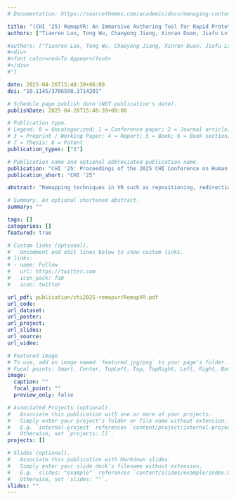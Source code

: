 ```yaml
---
# Documentation: https://sourcethemes.com/academic/docs/managing-content/

title: "(CHI '25) RemapVR: An Immersive Authoring Tool for Rapid Prototyping of Remapped Interaction in VR"
authors: ["Tianren Luo, Tong Wu, Chaoyong Jiang, Xinran Duan, Jiafu Lv, **Nianlong Li**, Yachun Fan", "Teng Han*", "Feng Tian*"]

#authors: ["Tianren Luo, Tong Wu, Chaoyong Jiang, Xinran Duan, Jiafu Lv, **Nianlong Li**", Yachun Fan, "Teng Han*", "Feng Tian*"
#<div>
#<font color=red>To Appear</font>
#</div>
#"]

date: 2025-04-26T15:48:39+08:00
doi: "10.1145/3706598.3714201"

# Schedule page publish date (NOT publication's date).
publishDate: 2025-04-26T15:48:39+08:00

# Publication type.
# Legend: 0 = Uncategorized; 1 = Conference paper; 2 = Journal article;
# 3 = Preprint / Working Paper; 4 = Report; 5 = Book; 6 = Book section;
# 7 = Thesis; 8 = Patent
publication_types: ["1"]

# Publication name and optional abbreviated publication name.
publication: "CHI '25: Proceedings of the 2025 CHI Conference on Human Factors in Computing Systems"
publication_short: "CHI '25"

abstract: "Remapping techniques in VR such as repositioning, redirection, and resizing have been extensively studied. Still, interaction designers rarely have the opportunity to use them due to high technical and knowledge barriers. In the paper, we extract common features of 24 existing remapping techniques and develop a high-fidelity immersive authoring tool, namely RemapVR, for rapidly building and experiencing prototypes of remapped space properties in VR that are unperceivable or acceptable to users. RemapVR provides designers with a series of functions for editing remappings and visualizing spatial property changes, mapping relationships between real and virtual worlds, sensory conflicts, etc. Designers can quickly build existing remappings via templates, and author new remappings by interactively recording spatial relations between input trajectory in real world and output trajectory in virtual world. User studies showed that the designs of RemapVR can effectively improve designers’ authoring experience and efficiency, and support designers to author remapping prototypes that meet scene requirements and provide good user experience."

# Summary. An optional shortened abstract.
summary: ""

tags: []
categories: []
featured: true

# Custom links (optional).
#   Uncomment and edit lines below to show custom links.
# links:
# - name: Follow
#   url: https://twitter.com
#   icon_pack: fab
#   icon: twitter

url_pdf: publication/chi2025-remapvr/RemapVR.pdf
url_code:
url_dataset:
url_poster:
url_project:
url_slides:
url_source:
url_video: 

# Featured image
# To use, add an image named `featured.jpg/png` to your page's folder. 
# Focal points: Smart, Center, TopLeft, Top, TopRight, Left, Right, BottomLeft, Bottom, BottomRight.
image:
  caption: ""
  focal_point: ""
  preview_only: false

# Associated Projects (optional).
#   Associate this publication with one or more of your projects.
#   Simply enter your project's folder or file name without extension.
#   E.g. `internal-project` references `content/project/internal-project/index.md`.
#   Otherwise, set `projects: []`.
projects: []

# Slides (optional).
#   Associate this publication with Markdown slides.
#   Simply enter your slide deck's filename without extension.
#   E.g. `slides: "example"` references `content/slides/example/index.md`.
#   Otherwise, set `slides: ""`.
slides: ""
---
```

